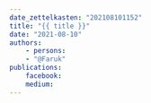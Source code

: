 ```yaml
---
date_zettelkasten: "202108101152"
title: "{{ title }}"
date: "2021-08-10"
authors:
	- persons:
	- "@Faruk"
publications:
	facebook: 
	medium: 
---
```


